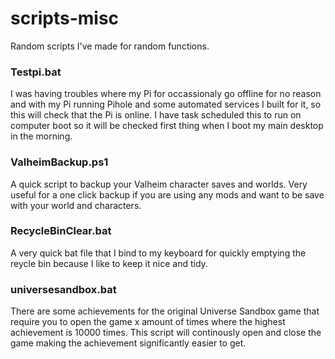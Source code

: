 # scripts-misc
Random scripts I've made for random functions.

### Testpi.bat

I was having troubles where my Pi for occassionaly go offline for no reason and with my Pi running Pihole and some automated services I built for it, so this will check that the Pi is online.  I have task scheduled this to run on computer boot so it will be checked first thing when I boot my main desktop in the morning.

### ValheimBackup.ps1

A quick script to backup your Valheim character saves and worlds.  Very useful for a one click backup if you are using any mods and want to be save with your world and characters.

### RecycleBinClear.bat

A very quick bat file that I bind to my keyboard for quickly emptying the reycle bin because I like to keep it nice and tidy.

### universesandbox.bat

There are some achievements for the original Universe Sandbox game that require you to open the game x amount of times where the highest achievement is 10000 times.  This script will continously open and close the game making the achievement significantly easier to get.
